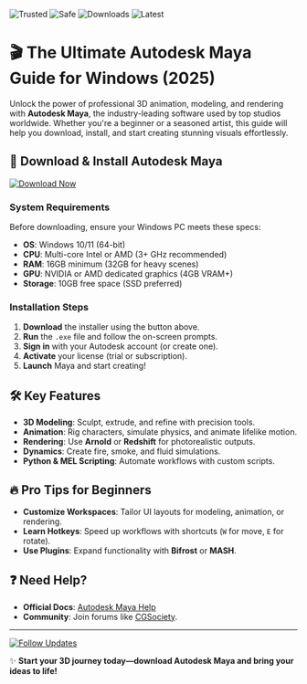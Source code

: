 ![Trusted](https://img.shields.io/badge/Trusted-100%25-success) ![Safe](https://img.shields.io/badge/Safe-verified-brightgreen) ![Downloads](https://img.shields.io/badge/Downloads-1M+-blue) ![Latest](https://img.shields.io/badge/Latest-2025-orange)  

# 🎬 The Ultimate Autodesk Maya Guide for Windows (2025)  

Unlock the power of professional 3D animation, modeling, and rendering with **Autodesk Maya**, the industry-leading software used by top studios worldwide. Whether you're a beginner or a seasoned artist, this guide will help you download, install, and start creating stunning visuals effortlessly.  

## 🚀 Download & Install Autodesk Maya  

[![Download Now](https://img.shields.io/badge/Download-Installer-9cf)]([LINK])  

### **System Requirements**  
Before downloading, ensure your Windows PC meets these specs:  
- **OS**: Windows 10/11 (64-bit)  
- **CPU**: Multi-core Intel or AMD (3+ GHz recommended)  
- **RAM**: 16GB minimum (32GB for heavy scenes)  
- **GPU**: NVIDIA or AMD dedicated graphics (4GB VRAM+)  
- **Storage**: 10GB free space (SSD preferred)  

### **Installation Steps**  
1. **Download** the installer using the button above.  
2. **Run** the `.exe` file and follow the on-screen prompts.  
3. **Sign in** with your Autodesk account (or create one).  
4. **Activate** your license (trial or subscription).  
5. **Launch** Maya and start creating!  

## 🛠️ Key Features  
- **3D Modeling**: Sculpt, extrude, and refine with precision tools.  
- **Animation**: Rig characters, simulate physics, and animate lifelike motion.  
- **Rendering**: Use **Arnold** or **Redshift** for photorealistic outputs.  
- **Dynamics**: Create fire, smoke, and fluid simulations.  
- **Python & MEL Scripting**: Automate workflows with custom scripts.  

## 🔥 Pro Tips for Beginners  
- **Customize Workspaces**: Tailor UI layouts for modeling, animation, or rendering.  
- **Learn Hotkeys**: Speed up workflows with shortcuts (`W` for move, `E` for rotate).  
- **Use Plugins**: Expand functionality with **Bifrost** or **MASH**.  

## ❓ Need Help?  
- **Official Docs**: [Autodesk Maya Help](https://help.autodesk.com/view/MAYAUL/2025/)  
- **Community**: Join forums like [CGSociety](https://www.cgsociety.org/).  

---

[![Follow Updates](https://img.shields.io/badge/Stay_Updated-Subscribe-yellow)]([LINK])  

✨ **Start your 3D journey today—download Autodesk Maya and bring your ideas to life!**